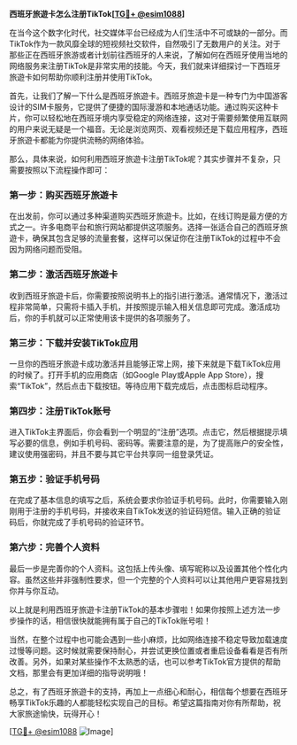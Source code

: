 **西班牙旅遊卡怎么注册TikTok[[TG💪+ @esim1088](https://t.me/s/esim1088)]**

在当今这个数字化时代，社交媒体平台已经成为人们生活中不可或缺的一部分。而TikTok作为一款风靡全球的短视频社交软件，自然吸引了无数用户的关注。对于那些正在西班牙旅游或者计划前往西班牙的人来说，了解如何在西班牙使用当地的网络服务来注册TikTok是非常实用的技能。今天，我们就来详细探讨一下西班牙旅遊卡如何帮助你顺利注册并使用TikTok。

首先，让我们了解一下什么是西班牙旅遊卡。西班牙旅遊卡是一种专门为中国游客设计的SIM卡服务，它提供了便捷的国际漫游和本地通话功能。通过购买这种卡片，你可以轻松地在西班牙境内享受稳定的网络连接，这对于需要频繁使用互联网的用户来说无疑是一个福音。无论是浏览网页、观看视频还是下载应用程序，西班牙旅遊卡都能为你提供流畅的网络体验。

那么，具体来说，如何利用西班牙旅遊卡注册TikTok呢？其实步骤并不复杂，只需要按照以下流程操作即可：

### 第一步：购买西班牙旅遊卡

在出发前，你可以通过多种渠道购买西班牙旅遊卡。比如，在线订购是最方便的方式之一。许多电商平台和旅行网站都提供这项服务。选择一张适合自己的西班牙旅遊卡，确保其包含足够的流量套餐，这样可以保证你在注册TikTok的过程中不会因为网络问题而受阻。

### 第二步：激活西班牙旅遊卡

收到西班牙旅遊卡后，你需要按照说明书上的指引进行激活。通常情况下，激活过程非常简单，只需将卡插入手机，并按照提示输入相关信息即可完成。激活成功后，你的手机就可以正常使用该卡提供的各项服务了。

### 第三步：下载并安装TikTok应用

一旦你的西班牙旅遊卡成功激活并且能够正常上网，接下来就是下载TikTok应用的时候了。打开手机的应用商店（如Google Play或Apple App Store），搜索“TikTok”，然后点击下载按钮。等待应用下载完成后，点击图标启动程序。

### 第四步：注册TikTok账号

进入TikTok主界面后，你会看到一个明显的“注册”选项。点击它，然后根据提示填写必要的信息，例如手机号码、密码等。需要注意的是，为了提高账户的安全性，建议使用强密码，并且不要与其它平台共享同一组登录凭证。

### 第五步：验证手机号码

在完成了基本信息的填写之后，系统会要求你验证手机号码。此时，你需要输入刚刚用于注册的手机号码，并接收来自TikTok发送的验证码短信。输入正确的验证码后，你就完成了手机号码的验证环节。

### 第六步：完善个人资料

最后一步是完善你的个人资料。这包括上传头像、填写昵称以及设置其他个性化内容。虽然这些并非强制性要求，但一个完整的个人资料可以让其他用户更容易找到你并与你互动。

以上就是利用西班牙旅遊卡注册TikTok的基本步骤啦！如果你按照上述方法一步步操作的话，相信很快就能拥有属于自己的TikTok账号啦！

当然，在整个过程中也可能会遇到一些小麻烦，比如网络连接不稳定导致加载速度过慢等问题。这时候就需要保持耐心，并尝试更换位置或者重启设备看看是否有所改善。另外，如果对某些操作不太熟悉的话，也可以参考TikTok官方提供的帮助文档，那里会有更加详细的指导说明哦！

总之，有了西班牙旅遊卡的支持，再加上一点细心和耐心，相信每个想要在西班牙畅享TikTok乐趣的人都能轻松实现自己的目标。希望这篇指南对你有所帮助，祝大家旅途愉快，玩得开心！

[[TG💪+ @esim1088](https://t.me/s/esim1088) ![Image](https://i.postimg.cc/4NQfJmqS/Snipaste-2025-05-13-00-14-12.png)]
